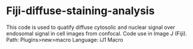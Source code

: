 # Fiji-diffuse-staining-analysis

This code is used to quatify diffuse cytosolic and nuclear signal over endosomal signal in cell images from confocal.
Code use in Image J (Fiji).
Path: Plugins>new>macro
Language: iJ1 Macro
